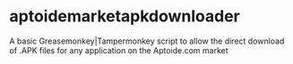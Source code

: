 # aptoidemarketapkdownloader
A basic Greasemonkey|Tampermonkey script to allow the direct download of .APK files for any application on the Aptoide.com market
